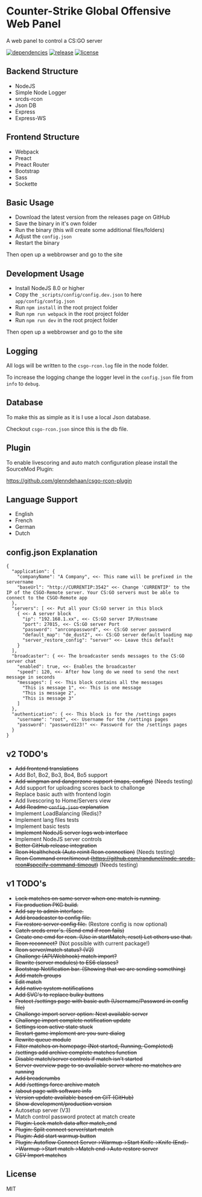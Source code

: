 # Counter-Strike Global Offensive Web Panel

A web panel to control a CS:GO server

[![dependencies](https://david-dm.org/glenndehaan/csgo-rcon-nodejs.svg)](https://github.com/glenndehaan/csgo-rcon-nodejs/blob/master/package.json) [![release](https://img.shields.io/github/release/glenndehaan/csgo-rcon-nodejs.svg)](https://github.com/glenndehaan/csgo-rcon-nodejs/releases) [![license](https://img.shields.io/github/license/glenndehaan/csgo-rcon-nodejs.svg)](https://github.com/glenndehaan/csgo-rcon-nodejs/blob/master/LICENCE)

## Backend Structure
- NodeJS
- Simple Node Logger
- srcds-rcon
- Json DB
- Express
- Express-WS

## Frontend Structure
- Webpack
- Preact
- Preact Router
- Bootstrap
- Sass
- Sockette

## Basic Usage
- Download the latest version from the releases page on GitHub
- Save the binary in it's own folder
- Run the binary (this will create some additional files/folders)
- Adjust the `config.json`
- Restart the binary

Then open up a webbrowser and go to the site

## Development Usage
- Install NodeJS 8.0 or higher
- Copy the `_scripts/config/config.dev.json` to here `app/config/config.json`
- Run `npm install` in the root project folder
- Run `npm run webpack` in the root project folder
- Run `npm run dev` in the root project folder

Then open up a webbrowser and go to the site

## Logging
All logs will be written to the `csgo-rcon.log` file in the node folder.

To increase the logging change the logger level in the `config.json` file from `info` to `debug`.

## Database
To make this as simple as it is I use a local Json database.

Checkout `csgo-rcon.json` since this is the db file.

## Plugin
To enable livescoring and auto match configuration please install the SourceMod Plugin:

https://github.com/glenndehaan/csgo-rcon-plugin

## Language Support
- English
- French
- German
- Dutch

## config.json Explanation
```
{
  "application": {
    "companyName": "A Company", <<- This name will be prefixed in the servername
    "baseUrl": "http://CURRENTIP:3542" <<- Change 'CURRENTIP' to the IP of the CSGO-Remote server. Your CS:GO servers must be able to connect to the CSGO-Remote app
  },
  "servers": [ <<- Put all your CS:GO server in this block
    { <<- A server block
      "ip": "192.168.1.xx", <<- CS:GO server IP/Hostname
      "port": 27015, <<- CS:GO server Port
      "password": "anrconpassword", <<- CS:GO server password
      "default_map": "de_dust2", <<- CS:GO server default loading map
      "server_restore_config": "server" <<- Leave this default
    }
  ],
  "broadcaster": { <<- The broadcaster sends messages to the CS:GO server chat
    "enabled": true, <<- Enables the broadcaster
    "speed": 120, <<- After how long do we need to send the next message in seconds
    "messages": [ <<- This block contains all the messages
      "This is message 1", <<- This is one message
      "This is message 2",
      "This is message 3"
    ]
  },
  "authentication": { <<- This block is for the /settings pages
    "username": "root", <<- Username for the /settings pages
    "password": "password123!" <<- Password for the /settings pages
  }
}
```

## v2 TODO's
* ~~Add frontend translations~~
* Add Bo1, Bo2, Bo3, Bo4, Bo5 support
* ~~Add wingman and dangerzone support (maps, configs)~~ (Needs testing)
* Add support for uploading scores back to challonge
* Replace basic auth with frontend login
* Add livescoring to Home/Servers view
* ~~Add Readme `config.json` explanation~~
* Implement LoadBalancing (Redis)?
* Implement lang files tests
* Implement basic tests
* ~~Implement NodeJS server logs web interface~~
* Implement NodeJS server controls
* ~~Better GitHub release integration~~
* ~~Rcon Healthcheck (Auto reinit Rcon connection)~~ (Needs testing)
* ~~Rcon Command error/timeout (https://github.com/randunel/node-srcds-rcon#specify-command-timeout)~~ (Needs testing)

## v1 TODO's
* ~~Lock matches on same server when one match is running.~~
* ~~Fix production PKG build.~~
* ~~Add say to admin interface.~~
* ~~Add broadcaster to config file.~~
* ~~Fix restore server config file.~~ (Restore config is now optional)
* ~~Catch srcds error's. (Send cmd if rcon fails)~~
* ~~Create one cmd for rcon. (Use in startMatch, reset) Let others use that.~~
* ~~Rcon reconnect?~~ (Not possible with current package!)
* ~~Rcon server/match status? (V2)~~
* ~~Challonge (API/Webhook) match import?~~
* ~~Rewrite (server modules) to ES6 classes?~~
* ~~Bootstrap Notification bar. (Showing that we are sending something)~~
* ~~Add match groups~~
* ~~Edit match~~
* ~~Add native system notifications~~
* ~~Add SVG's to replace bulky buttons~~
* ~~Protect /settings page with basic auth (Username/Password in config file)~~
* ~~Challonge import server option: Next available server~~
* ~~Challonge import complete notification update~~
* ~~Settings icon active state stuck~~
* ~~Restart game implement are you sure dialog~~
* ~~Rewrite queue module~~
* ~~Filter matches on homepage (Not started, Running, Completed)~~
* ~~/settings add archive complete matches function~~
* ~~Disable match/server controls if match isn't started~~
* ~~Server overview page to so available server where no matches are running~~
* ~~Add breadcrumbs~~
* ~~Add /settings force archive match~~
* ~~/about page with software info~~
* ~~Version update available based on GIT (GitHub)~~
* ~~Show development/production version~~
* Autosetup server (V3)
* Match control password protect at match create
* ~~Plugin: Lock match data after match_end~~
* ~~Plugin: Split connect server/start match~~
* ~~Plugin: Add start warmup button~~
* ~~Plugin: Autoflow Connect Server->Warmup->Start Knife->Knife (End)->Warmup->Start match->Match end->Auto restore server~~
* ~~CSV Import matches~~

## License

MIT
